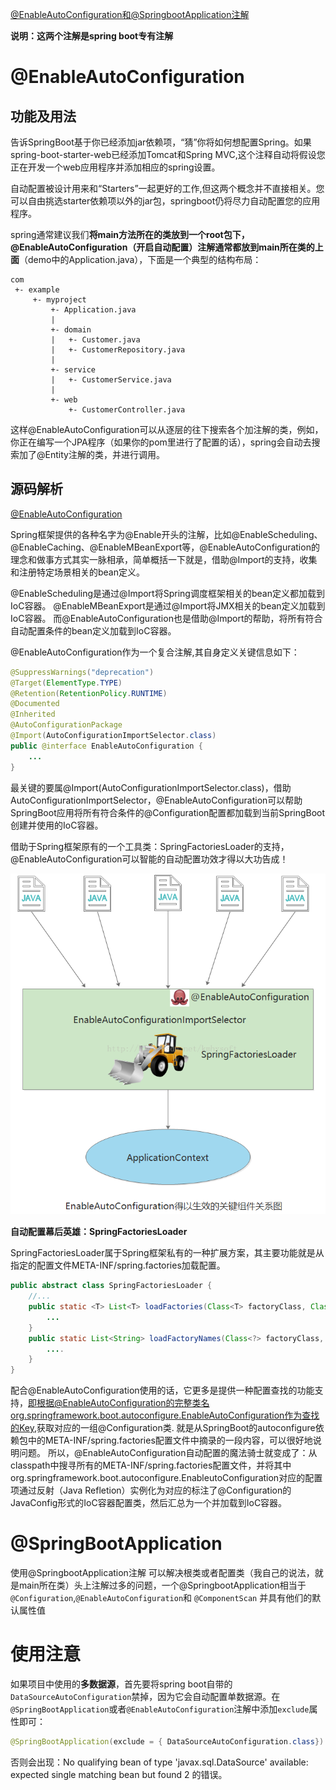 [@EnableAutoConfiguration和@SpringbootApplication注解](https://www.cnblogs.com/geekdc/p/7048555.html)

**说明：这两个注解是spring boot专有注解**

# @EnableAutoConfiguration

## 功能及用法

告诉SpringBoot基于你已经添加jar依赖项，“猜”你将如何想配置Spring。如果spring-boot-starter-web已经添加Tomcat和Spring MVC,这个注释自动将假设您正在开发一个web应用程序并添加相应的spring设置。

自动配置被设计用来和“Starters”一起更好的工作,但这两个概念并不直接相关。您可以自由挑选starter依赖项以外的jar包，springboot仍将尽力自动配置您的应用程序。

spring通常建议我们**将main方法所在的类放到一个root包下，@EnableAutoConfiguration（开启自动配置）注解通常都放到main所在类的上面**（demo中的Application.java），下面是一个典型的结构布局：

```
com
 +- example
     +- myproject
         +- Application.java
         |
         +- domain
         |   +- Customer.java
         |   +- CustomerRepository.java
         |
         +- service
         |   +- CustomerService.java
         |
         +- web
             +- CustomerController.java
```

这样@EnableAutoConfiguration可以从逐层的往下搜索各个加注解的类，例如，你正在编写一个JPA程序（如果你的pom里进行了配置的话），spring会自动去搜索加了@Entity注解的类，并进行调用。

## 源码解析

[@EnableAutoConfiguration](https://blog.csdn.net/kmhysoft/article/details/71056027)

Spring框架提供的各种名字为@Enable开头的注解，比如@EnableScheduling、@EnableCaching、@EnableMBeanExport等，@EnableAutoConfiguration的理念和做事方式其实一脉相承，简单概括一下就是，借助@Import的支持，收集和注册特定场景相关的bean定义。

@EnableScheduling是通过@Import将Spring调度框架相关的bean定义都加载到IoC容器。
@EnableMBeanExport是通过@Import将JMX相关的bean定义加载到IoC容器。
而@EnableAutoConfiguration也是借助@Import的帮助，将所有符合自动配置条件的bean定义加载到IoC容器。

@EnableAutoConfiguration作为一个复合注解,其自身定义关键信息如下：

```java
@SuppressWarnings("deprecation")
@Target(ElementType.TYPE)
@Retention(RetentionPolicy.RUNTIME)
@Documented
@Inherited
@AutoConfigurationPackage
@Import(AutoConfigurationImportSelector.class)
public @interface EnableAutoConfiguration {
    ...
}
```

最关键的要属@Import(AutoConfigurationImportSelector.class)，借助AutoConfigurationImportSelector，@EnableAutoConfiguration可以帮助SpringBoot应用将所有符合条件的@Configuration配置都加载到当前SpringBoot创建并使用的IoC容器。

借助于Spring框架原有的一个工具类：SpringFactoriesLoader的支持，@EnableAutoConfiguration可以智能的自动配置功效才得以大功告成！

![EnableAutoConfiguration](images/EnableAutoConfiguration.png)

**自动配置幕后英雄：SpringFactoriesLoader**

SpringFactoriesLoader属于Spring框架私有的一种扩展方案，其主要功能就是从指定的配置文件META-INF/spring.factories加载配置。

```java
public abstract class SpringFactoriesLoader {
    //...
    public static <T> List<T> loadFactories(Class<T> factoryClass, ClassLoader classLoader) {
        ...
    }
    public static List<String> loadFactoryNames(Class<?> factoryClass, ClassLoader classLoader) {
        ....
    }
}
```

配合@EnableAutoConfiguration使用的话，它更多是提供一种配置查找的功能支持，即根据@EnableAutoConfiguration的完整类名org.springframework.boot.autoconfigure.EnableAutoConfiguration作为查找的Key,获取对应的一组@Configuration类.
就是从SpringBoot的autoconfigure依赖包中的META-INF/spring.factories配置文件中摘录的一段内容，可以很好地说明问题。
所以，@EnableAutoConfiguration自动配置的魔法骑士就变成了：从classpath中搜寻所有的META-INF/spring.factories配置文件，并将其中org.springframework.boot.autoconfigure.EnableutoConfiguration对应的配置项通过反射（Java Refletion）实例化为对应的标注了@Configuration的JavaConfig形式的IoC容器配置类，然后汇总为一个并加载到IoC容器。

# @SpringBootApplication

使用@SpringbootApplication注解  可以解决根类或者配置类（我自己的说法，就是main所在类）头上注解过多的问题，一个@SpringbootApplication相当于`@Configuration`,`@EnableAutoConfiguration`和 `@ComponentScan` 并具有他们的默认属性值

# 使用注意

如果项目中使用的**多数据源**，首先要将spring boot自带的`DataSourceAutoConfiguration`禁掉，因为它会自动配置单数据源。在`@SpringBootApplication`或者`@EnableAutoConfiguration`注解中添加`exclude`属性即可：
```java
@SpringBootApplication(exclude = { DataSourceAutoConfiguration.class})
```
否则会出现：No qualifying bean of type 'javax.sql.DataSource' available: expected single matching bean but found 2 的错误。

